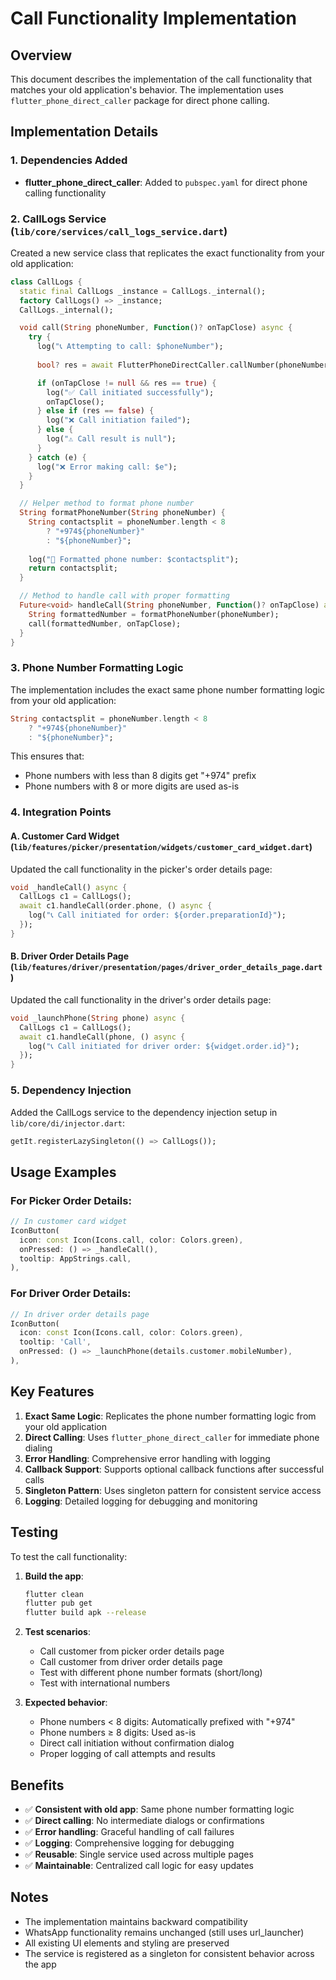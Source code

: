 # Call Functionality Implementation

## Overview
This document describes the implementation of the call functionality that matches your old application's behavior. The implementation uses `flutter_phone_direct_caller` package for direct phone calling.

## Implementation Details

### 1. Dependencies Added
- **flutter_phone_direct_caller**: Added to `pubspec.yaml` for direct phone calling functionality

### 2. CallLogs Service (`lib/core/services/call_logs_service.dart`)
Created a new service class that replicates the exact functionality from your old application:

```dart
class CallLogs {
  static final CallLogs _instance = CallLogs._internal();
  factory CallLogs() => _instance;
  CallLogs._internal();

  void call(String phoneNumber, Function()? onTapClose) async {
    try {
      log("📞 Attempting to call: $phoneNumber");
      
      bool? res = await FlutterPhoneDirectCaller.callNumber(phoneNumber);

      if (onTapClose != null && res == true) {
        log("✅ Call initiated successfully");
        onTapClose();
      } else if (res == false) {
        log("❌ Call initiation failed");
      } else {
        log("⚠️ Call result is null");
      }
    } catch (e) {
      log("❌ Error making call: $e");
    }
  }

  // Helper method to format phone number
  String formatPhoneNumber(String phoneNumber) {
    String contactsplit = phoneNumber.length < 8
        ? "+974${phoneNumber}"
        : "${phoneNumber}";
    
    log("📱 Formatted phone number: $contactsplit");
    return contactsplit;
  }

  // Method to handle call with proper formatting
  Future<void> handleCall(String phoneNumber, Function()? onTapClose) async {
    String formattedNumber = formatPhoneNumber(phoneNumber);
    call(formattedNumber, onTapClose);
  }
}
```

### 3. Phone Number Formatting Logic
The implementation includes the exact same phone number formatting logic from your old application:

```dart
String contactsplit = phoneNumber.length < 8
    ? "+974${phoneNumber}"
    : "${phoneNumber}";
```

This ensures that:
- Phone numbers with less than 8 digits get "+974" prefix
- Phone numbers with 8 or more digits are used as-is

### 4. Integration Points

#### A. Customer Card Widget (`lib/features/picker/presentation/widgets/customer_card_widget.dart`)
Updated the call functionality in the picker's order details page:

```dart
void _handleCall() async {
  CallLogs c1 = CallLogs();
  await c1.handleCall(order.phone, () async {
    log("📞 Call initiated for order: ${order.preparationId}");
  });
}
```

#### B. Driver Order Details Page (`lib/features/driver/presentation/pages/driver_order_details_page.dart`)
Updated the call functionality in the driver's order details page:

```dart
void _launchPhone(String phone) async {
  CallLogs c1 = CallLogs();
  await c1.handleCall(phone, () async {
    log("📞 Call initiated for driver order: ${widget.order.id}");
  });
}
```

### 5. Dependency Injection
Added the CallLogs service to the dependency injection setup in `lib/core/di/injector.dart`:

```dart
getIt.registerLazySingleton(() => CallLogs());
```

## Usage Examples

### For Picker Order Details:
```dart
// In customer card widget
IconButton(
  icon: const Icon(Icons.call, color: Colors.green),
  onPressed: () => _handleCall(),
  tooltip: AppStrings.call,
),
```

### For Driver Order Details:
```dart
// In driver order details page
IconButton(
  icon: const Icon(Icons.call, color: Colors.green),
  tooltip: 'Call',
  onPressed: () => _launchPhone(details.customer.mobileNumber),
),
```

## Key Features

1. **Exact Same Logic**: Replicates the phone number formatting logic from your old application
2. **Direct Calling**: Uses `flutter_phone_direct_caller` for immediate phone dialing
3. **Error Handling**: Comprehensive error handling with logging
4. **Callback Support**: Supports optional callback functions after successful calls
5. **Singleton Pattern**: Uses singleton pattern for consistent service access
6. **Logging**: Detailed logging for debugging and monitoring

## Testing

To test the call functionality:

1. **Build the app**:
   ```bash
   flutter clean
   flutter pub get
   flutter build apk --release
   ```

2. **Test scenarios**:
   - Call customer from picker order details page
   - Call customer from driver order details page
   - Test with different phone number formats (short/long)
   - Test with international numbers

3. **Expected behavior**:
   - Phone numbers < 8 digits: Automatically prefixed with "+974"
   - Phone numbers ≥ 8 digits: Used as-is
   - Direct call initiation without confirmation dialog
   - Proper logging of call attempts and results

## Benefits

- ✅ **Consistent with old app**: Same phone number formatting logic
- ✅ **Direct calling**: No intermediate dialogs or confirmations
- ✅ **Error handling**: Graceful handling of call failures
- ✅ **Logging**: Comprehensive logging for debugging
- ✅ **Reusable**: Single service used across multiple pages
- ✅ **Maintainable**: Centralized call logic for easy updates

## Notes

- The implementation maintains backward compatibility
- WhatsApp functionality remains unchanged (still uses url_launcher)
- All existing UI elements and styling are preserved
- The service is registered as a singleton for consistent behavior across the app 